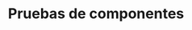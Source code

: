 ---
title: Pruebas de componentes
sidebar_position: 2
slug: /front-end/quality/testing/component-testing
---